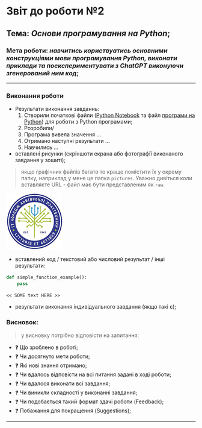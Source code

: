 # Звіт до роботи №2
## Тема: _Основи програмування на Python_;
### Мета роботи: _навчитись користвуатись основними конструкціями мови програмування Python, виконати приклади та поекспериментувати з ChatGPT виконуючи згенерований ним код_;
---
### Виконання роботи
- Результати виконання завданнь:
    1. Створили початкові файли ([Python Notebook](nb.ipynb) та файл [програми на Python](main.py)) для роботи з Python програмами;
    1. Розробили/
    1. Програма вивела значення ... 
    1. Отримано наступні результати ...
    1. Навчились ...
- вставлені рисунки (скріншоти екрана або фотографії виконаного завдання у зошиті);
> якщо графічних файлів багато то краще помістити їх у окрему папку, наприклад у мене це папка `pictures`. Уважно дивіться коли вставляєте URL - файл має бути представленим як `raw`. 

![alt text](https://github.com/Nazarus03/Nazar-oop/blob/main/Pictures/logo.jpg "ІТ Коледж")

- вставлений код / текстовий або числовий результат / інші результати:
```python
def simple_function_example():
    pass
```
```text
<< SOME text HERE >>
```

- результати виконання індивідуального завдання (якщо такі є);

### Висновок: 
> у висновку потрібно відповісти на запитання:
- :question: Що зроблено в роботі;
- :question: Чи досягнуто мети роботи;
- :question: Які нові знання отримано;
- :question: Чи вдалось відповісти на всі питання задані в ході роботи;
- :question: Чи вдалося виконати всі завдання;
- :question: Чи виникли складності у виконанні завдання;
- :question: Чи подобається такий формат здачі роботи (Feedback);
- :question: Побажання для покращення (Suggestions);
---
